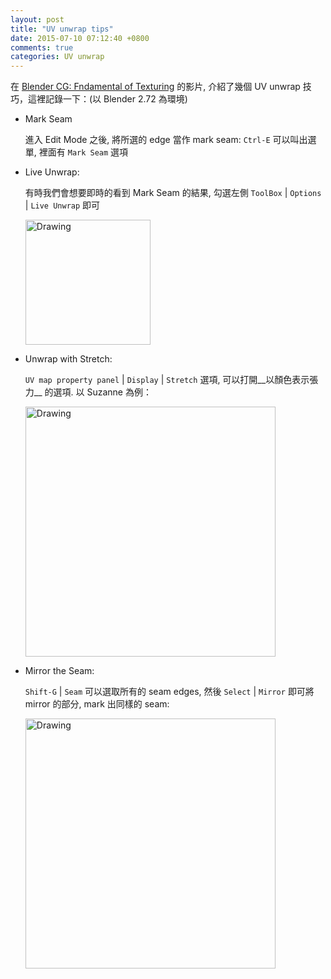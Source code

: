 ```yaml
---
layout: post
title: "UV unwrap tips"
date: 2015-07-10 07:12:40 +0800
comments: true
categories: UV unwrap
---
```

在 [Blender CG: Fndamental of Texturing](https://cgcookie.com/course/introduction-to-texturing/) 的影片, 介紹了幾個 UV unwrap 技巧，這裡記錄一下：(以 Blender 2.72 為環境)
<!--More-->
* Mark Seam

	進入 Edit Mode 之後, 將所選的 edge 當作 mark seam: `Ctrl-E` 可以叫出選單, 裡面有 `Mark Seam` 選項

* Live Unwrap:

	有時我們會想要即時的看到 Mark Seam 的結果, 勾選左側 `ToolBox` | `Options` | `Live Unwrap` 即可
	
	<img src="http://coding-addict.com/pictures/blender/live unwrap.png" alt="Drawing" style="width: 200px;"/>
	
* Unwrap with Stretch:

	`UV map property panel` | `Display` | `Stretch` 選項, 可以打開__以顏色表示張力__ 的選項. 以 Suzanne 為例：
	
	<img src="http://coding-addict.com/pictures/blender/unwrap with stretch.png" alt="Drawing" style="width: 400px;"/>

* Mirror the Seam:

	`Shift-G` | `Seam` 可以選取所有的 seam edges, 然後 `Select` | `Mirror` 即可將 mirror 的部分, mark 出同樣的 seam:
	
	<img src="http://coding-addict.com/pictures/blender/select similar.png" alt="Drawing" style="width: 400px;"/>
		
		
	
	